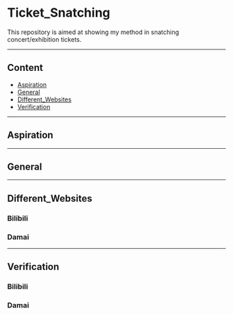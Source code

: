 # Ticket_Snatching

This repository is aimed at showing my method in snatching concert/exhibition tickets.

****
## Content
* [Aspiration](#Aspiration)
* [General](#General)
* [Different_Websites](#Different_Websites)
* [Verification](#Verification)

****
## Aspiration

****
## General

****
## Different_Websites
### Bilibili
### Damai

****
## Verification
### Bilibili
### Damai

